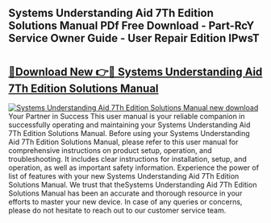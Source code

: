 ## Systems Understanding Aid 7Th Edition Solutions Manual PDf Free Download - Part-RcY Service Owner Guide - User Repair Edition lPwsT

# <h2><a href="http://bc84105.oget.top/?id=Systems+Understanding+Aid+7Th+Edition+Solutions+Manual">🔗Download New 👉🔴 Systems Understanding Aid 7Th Edition Solutions Manual</a></h2>

[![Systems Understanding Aid 7Th Edition Solutions Manual new download](https://i.imgur.com/5g1atiW.png)](http://bc84105.oget.top/?id=Systems+Understanding+Aid+7Th+Edition+Solutions+Manual)
Your Partner in Success This user manual is your reliable companion in successfully operating and maintaining your Systems Understanding Aid 7Th Edition Solutions Manual. Before using your Systems Understanding Aid 7Th Edition Solutions Manual, please refer to this user manual for comprehensive instructions on product setup, operation, and troubleshooting. It includes clear instructions for installation, setup, and operation, as well as important safety information. Experience the power of list of features with your new Systems Understanding Aid 7Th Edition Solutions Manual. We trust that theSystems Understanding Aid 7Th Edition Solutions Manual has been an accurate and thorough resource in your efforts to master your new device. In case of any queries or concerns, please do not hesitate to reach out to our customer service team.
